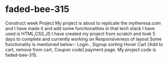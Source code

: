 # faded-bee-315
Construct week Project
My project is about to replicate the mytheresa.com and I have made it and add some functionalities in that tech stack I have used is HTML,CSS,JS
I have created my project from scratch and took 5 days to complete and currently working on Responsiveness of layout
Some functionality is mentioned below-:
Login , Signup
sorting
Hover
Cart [Add to cart, remove from cart, Coupon code]
payment page.
My project code is faded-bee-315.
